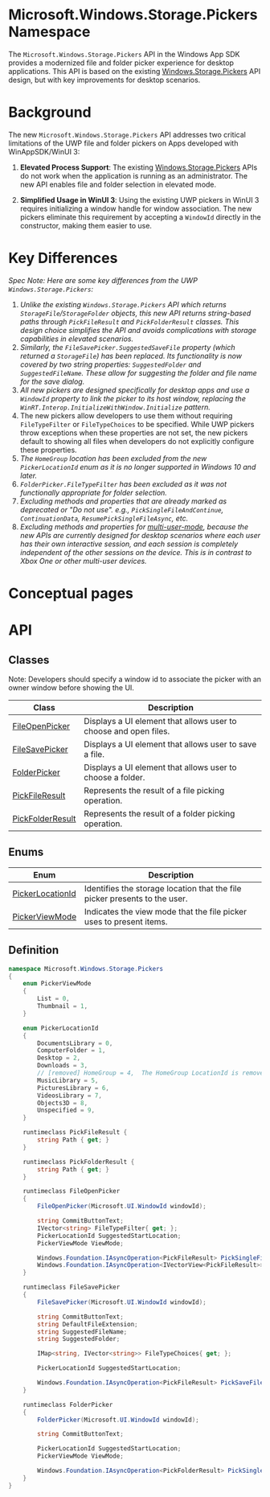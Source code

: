 Microsoft.Windows.Storage.Pickers Namespace
===

The `Microsoft.Windows.Storage.Pickers` API in the Windows App SDK provides a modernized file and 
folder picker experience for desktop applications. This API is based on the existing 
[Windows.Storage.Pickers](https://learn.microsoft.com/en-us/uwp/api/windows.storage.pickers) API 
design, but with key improvements for desktop scenarios.

# Background

The new `Microsoft.Windows.Storage.Pickers` API addresses two critical limitations of the UWP file 
and folder pickers on Apps developed with WinAppSDK/WinUI 3:

1. **Elevated Process Support**: The existing [Windows.Storage.Pickers](https://learn.microsoft.com/en-us/uwp/api/windows.storage.pickers) 
APIs do not work when the application is running as an administrator. The new API enables file and 
folder selection in elevated mode.

2. **Simplified Usage in WinUI 3**: Using the existing UWP pickers in WinUI 3 requires initializing 
a window handle for window association. The new pickers eliminate this requirement by accepting a 
`WindowId` directly in the constructor, making them easier to use.

# Key Differences
*Spec Note: Here are some key differences from the UWP `Windows.Storage.Pickers`:*
1. *Unlike the existing `Windows.Storage.Pickers` API which returns `StorageFile`/`StorageFolder` 
objects, this new API returns string-based paths through `PickFileResult` and `PickFolderResult` 
classes. This design choice simplifies the API and avoids complications with storage capabilities 
in elevated scenarios.*
1. *Similarly, the `FileSavePicker.SuggestedSaveFile` property (which returned a `StorageFile`) 
has been replaced. Its functionality is now covered by two string properties: `SuggestedFolder` and 
`SuggestedFileName`. These allow for suggesting the folder and file name for the save dialog.*
1. *All new pickers are designed specifically for desktop apps and use a `WindowId` property to 
link the picker to its host window, replacing the `WinRT.Interop.InitializeWithWindow.Initialize` 
pattern.*
1. The new pickers allow developers to use them without requiring `FileTypeFilter` or 
`FileTypeChoices` to be specified. While UWP pickers throw exceptions when these properties are not 
set, the new pickers default to showing all files when developers do not explicitly configure these 
properties.
1. *The `HomeGroup` location has been excluded from the new `PickerLocationId` enum as it is 
no longer supported in Windows 10 and later.*
1. *`FolderPicker.FileTypeFilter` has been excluded as it was not functionally appropriate for folder 
selection.*
1. *Excluding methods and properties that are already marked as deprecated or "Do not use". 
e.g., `PickSingleFileAndContinue`, `ContinuationData`, `ResumePickSingleFileAsync`, etc.*
1. *Excluding methods and properties for [multi-user-mode](https://learn.microsoft.com/en-us/previous-versions/windows/uwp/xbox-apps/multi-user-applications), 
because the new APIs are currently designed for desktop scenarios where each user has their own 
interactive session, and each session is completely independent of the other sessions on the device.
This is in contrast to Xbox One or other multi-user devices.*

# Conceptual pages

# API

## Classes

Note: Developers should specify a window id to associate the picker with an owner window before 
showing the UI.

| **Class**        | **Description** |
|------------------|-----------------|
| [FileOpenPicker](./FileOpenPicker.md)| Displays a UI element that allows user to choose and open files. |
| [FileSavePicker](./FileSavePicker.md)| Displays a UI element that allows user to save a file.    |
| [FolderPicker](./FolderPicker.md)    | Displays a UI element that allows user to choose a folder.|
| [PickFileResult](./PickFileResult.md)| Represents the result of a file picking operation.        |
| [PickFolderResult](./PickFolderResult.md) | Represents the result of a folder picking operation. |

## Enums

| **Enum** | **Description** |
|----------|-----------------|
|[PickerLocationId](PickerLocationId.md)| Identifies the storage location that the file picker presents to the user. |
|[PickerViewMode](PickerViewMode.md)    | Indicates the view mode that the file picker uses to present items.    |

## Definition

```C#
namespace Microsoft.Windows.Storage.Pickers
{
    enum PickerViewMode
    {
        List = 0,
        Thumbnail = 1,
    }

    enum PickerLocationId
    {
        DocumentsLibrary = 0,
        ComputerFolder = 1,
        Desktop = 2,
        Downloads = 3,
        // [removed] HomeGroup = 4,  The HomeGroup LocationId is removed from Windows 10, therefore we will not support it..
        MusicLibrary = 5,
        PicturesLibrary = 6,
        VideosLibrary = 7,
        Objects3D = 8,
        Unspecified = 9,
    }

    runtimeclass PickFileResult {
        string Path { get; }
    }

    runtimeclass PickFolderResult {
        string Path { get; }
    }

    runtimeclass FileOpenPicker
    {
        FileOpenPicker(Microsoft.UI.WindowId windowId);

        string CommitButtonText;
        IVector<string> FileTypeFilter{ get; };
        PickerLocationId SuggestedStartLocation;
        PickerViewMode ViewMode;

        Windows.Foundation.IAsyncOperation<PickFileResult> PickSingleFileAsync();
        Windows.Foundation.IAsyncOperation<IVectorView<PickFileResult>> PickMultipleFilesAsync();
    }

    runtimeclass FileSavePicker
    {
        FileSavePicker(Microsoft.UI.WindowId windowId);

        string CommitButtonText;
        string DefaultFileExtension;
        string SuggestedFileName;
        string SuggestedFolder;

        IMap<string, IVector<string>> FileTypeChoices{ get; };

        PickerLocationId SuggestedStartLocation;

        Windows.Foundation.IAsyncOperation<PickFileResult> PickSaveFileAsync();
    }

    runtimeclass FolderPicker
    {
        FolderPicker(Microsoft.UI.WindowId windowId);

        string CommitButtonText;

        PickerLocationId SuggestedStartLocation;
        PickerViewMode ViewMode;

        Windows.Foundation.IAsyncOperation<PickFolderResult> PickSingleFolderAsync();
    }
}
```

